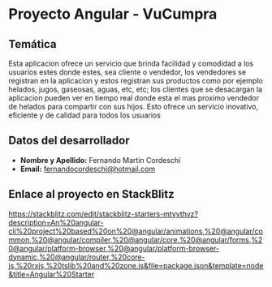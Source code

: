 # Proyecto Angular - VuCumpra

## Temática
Esta aplicacion ofrece un servicio que brinda facilidad y comodidad a los usuarios estes donde estes, sea cliente o vendedor, los vendedores se registran en la aplicacion y estos registran sus productos como por ejemplo helados, jugos, gaseosas, aguas, etc, etc; los clientes que se desacargan la aplicacion pueden ver en tiempo real donde esta el mas proximo vendedor de helados para compartir con sus hijos. Esto ofrece un servicio inovativo, eficiente y de calidad para todos los usuarios

## Datos del desarrollador
- **Nombre y Apellido:** Fernando Martin Cordeschi
- **Email:** fernandocordeschi@hotmail.com

## Enlace al proyecto en StackBlitz
https://stackblitz.com/edit/stackblitz-starters-mtyvthvz?description=An%20angular-cli%20project%20based%20on%20@angular/animations,%20@angular/common,%20@angular/compiler,%20@angular/core,%20@angular/forms,%20@angular/platform-browser,%20@angular/platform-browser-dynamic,%20@angular/router,%20core-js,%20rxjs,%20tslib%20and%20zone.js&file=package.json&template=node&title=Angular%20Starter
